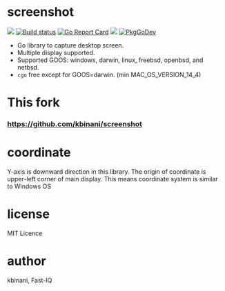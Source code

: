 screenshot
==========

![](https://github.com/Fast-IQ/screenshot/actions/workflows/build.yml/badge.svg)
[![Build status](https://ci.appveyor.com/api/projects/status/github/Fast-IQ/screenshot?branch=master&svg=true)](https://ci.appveyor.com/project/Fast-IQ/screenshot)
[![Go Report Card](https://goreportcard.com/badge/github.com/Fast-IQ/screenshot)](https://goreportcard.com/report/github.com/Fast-IQ/screenshot)
[![](https://img.shields.io/badge/license-MIT-428F7E.svg?style=flat)](https://github.com/Fast-IQ/screenshot/blob/master/LICENSE)
[![PkgGoDev](https://pkg.go.dev/badge/github.com/Fast-IQ/screenshot)](https://pkg.go.dev/github.com/Fast-IQ/screenshot)

* Go library to capture desktop screen.
* Multiple display supported.
* Supported GOOS: windows, darwin, linux, freebsd, openbsd, and netbsd.
* `cgo` free except for GOOS=darwin. (min MAC_OS_VERSION_14_4)

This fork
=================
### https://github.com/kbinani/screenshot

coordinate
=================
Y-axis is downward direction in this library. The origin of coordinate is upper-left corner of main display. This means coordinate system is similar to Windows OS

license
=======

MIT Licence

author
======

kbinani, Fast-IQ
